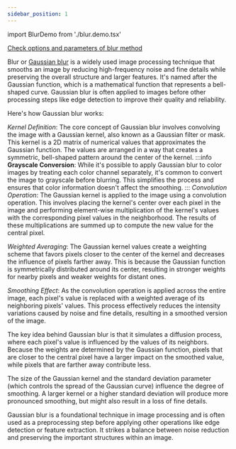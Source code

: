 ```yaml
---
sidebar_position: 1
---
```


import BlurDemo from './blur.demo.tsx'

[Check options and parameters of blur method](https://image-js.github.io/image-js-typescript/classes/Image.html#blur 'link on github io')

Blur or [Gaussian blur](https://en.wikipedia.org/wiki/Gaussian_blur 'Wikipedia link on gaussian blur') is a widely used image processing technique that smooths an image by reducing high-frequency noise and fine details while preserving the overall structure and larger features. It's named after the Gaussian function, which is a mathematical function that represents a bell-shaped curve. Gaussian blur is often applied to images before other processing steps like edge detection to improve their quality and reliability.

Here's how Gaussian blur works:

_Kernel Definition_: The core concept of Gaussian blur involves convolving the image with a Gaussian kernel, also known as a Gaussian filter or mask. This kernel is a 2D matrix of numerical values that approximates the Gaussian function. The values are arranged in a way that creates a symmetric, bell-shaped pattern around the center of the kernel.
:::info
**Grayscale Conversion**: While it's possible to apply Gaussian blur to color images by treating each color channel separately, it's common to convert the image to grayscale before blurring. This simplifies the process and ensures that color information doesn't affect the smoothing.
:::
_Convolution Operation_: The Gaussian kernel is applied to the image using a convolution operation. This involves placing the kernel's center over each pixel in the image and performing element-wise multiplication of the kernel's values with the corresponding pixel values in the neighborhood. The results of these multiplications are summed up to compute the new value for the central pixel.

_Weighted Averaging_: The Gaussian kernel values create a weighting scheme that favors pixels closer to the center of the kernel and decreases the influence of pixels farther away. This is because the Gaussian function is symmetrically distributed around its center, resulting in stronger weights for nearby pixels and weaker weights for distant ones.

_Smoothing Effect_: As the convolution operation is applied across the entire image, each pixel's value is replaced with a weighted average of its neighboring pixels' values. This process effectively reduces the intensity variations caused by noise and fine details, resulting in a smoothed version of the image.

The key idea behind Gaussian blur is that it simulates a diffusion process, where each pixel's value is influenced by the values of its neighbors. Because the weights are determined by the Gaussian function, pixels that are closer to the central pixel have a larger impact on the smoothed value, while pixels that are farther away contribute less.

The size of the Gaussian kernel and the standard deviation parameter (which controls the spread of the Gaussian curve) influence the degree of smoothing. A larger kernel or a higher standard deviation will produce more pronounced smoothing, but might also result in a loss of fine details.

Gaussian blur is a foundational technique in image processing and is often used as a preprocessing step before applying other operations like edge detection or feature extraction. It strikes a balance between noise reduction and preserving the important structures within an image.

<BlurDemo />
